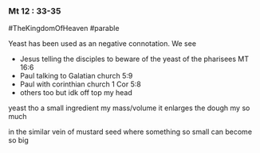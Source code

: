 ### Mt 12 : 33-35

#TheKingdomOfHeaven 
#parable

Yeast has been used as an negative connotation. We see 
- Jesus telling the disciples to beware of the yeast of the pharisees MT 16:6
- Paul talking to Galatian church 5:9
- Paul with corinthian church 1 Cor 5:8 
- others too but idk off top my head

yeast tho a small ingredient my mass/volume it enlarges the dough my so much

in the similar vein of mustard seed where something so small can become so big